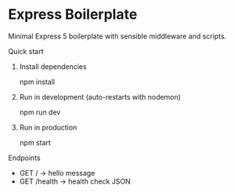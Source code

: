 # Express Boilerplate

Minimal Express 5 boilerplate with sensible middleware and scripts.

Quick start

1. Install dependencies

   npm install

2. Run in development (auto-restarts with nodemon)

   npm run dev

3. Run in production

   npm start

Endpoints

- GET / -> hello message
- GET /health -> health check JSON

